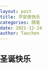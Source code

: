 ```yaml
---
layout: post
title: 平安夜快乐
categories: 随笔
date: 2021-12-24
author: Taochen
---
```


## 圣诞快乐

<html>
<head>
<meta charset="utf-8">
<style>
html, body
{
width: 100%;
height: 100%;
margin: 0;
padding: 0;
border: 0;
}
div
{
margin: 0;
padding: 0;
border: 0;
}
.nav
{
position: absolute;
top: 0;
left: 0;
width: 100%;
height: 27px;
background-color: white;
color: black;
text-align: center;
line-height: 25px;
}
a
{
color: black;
text-decoration: none;
border-bottom: 1px dashed black;
}
a:hover
{
border-bottom: 1px solid red;
}
.previous
{
float: left;
margin-left: 10px;
}
.next
{
float: right;
margin-right: 10px;
}
.green
{
color: green;
}
.red
{
color: red;
}
textarea
{
width: 100%;
height: 100%;
border: 0;
padding: 0;
margin: 0;
padding-bottom: 20px;
}
.block-outer
{
float: left;
width: 22%;
height: 100%;
padding: 5px;
border-left: 1px solid black;
margin: 30px 3px 3px 3px;
}
.block-inner
{
height: 68%;
}
.one
{
border: 0;
}
</style>
</head>
<body marginwidth="0" marginheight="0">
<canvas id="c" height="356" width="446">
<script>
var collapsed = true;
function toggle()
{
var fs = top.document.getElementsByTagName('frameset')[0];
var f = fs.getElementsByTagName('frame');
if (collapsed)
{
fs.rows = '250px,*';
fs.noResize = false;
f[0].noResize = false;
f[1].noResize = false;
}
else
{
fs.rows = '30px,*';
fs.noResize = true;
f[0].noResize = true;
f[1].noResize = true;
}
collapsed = !collapsed;
}
</script>
<script>
var b = document.body;
var c = document.getElementsByTagName('canvas')[0];
var a = c.getContext('2d');
document.body.clientWidth;
</script>
<script>
M=Math;
Q=M.random;J=[];
U=16;
T=M.sin;
E=M.sqrt;
for(O=k=0;x=z=j=i=k<200;)
with(M[k]=k?c.cloneNode(0):c)
{
width=height=k?32:W=446;
with(getContext('2d'))
if(k>10|!k)
for(
font='60px Impact',
V='rgba(';I=i*U,fillStyle=k?k==13?V+'205,205,215,.15)':
V+(147+I)+','+(k%2?128+I:0)+','+I+',.5)':'#cca',i<7;)
beginPath(fill(arc(U-i/3,24-i/2,k==13?4-(i++)/2:8-i++,0,M.PI*2,1)));
else for(;
x=T(i),
y=Q()*2-1,
D=x*x+y*y,
B=E(D-x/.9-1.5*y+1),
R=67*(B+1)*(L=k/9+.8)>>1,
i++<W;
)
if(D<1)
beginPath(strokeStyle=V+R+','+(R+B*L>>0)+',40,.1)'),
moveTo(U+x*8,U+y*8),
lineTo(U+x*U,U+y*U),
stroke();
for(
y=H=k+E(k++)*25,
R=Q()*W;
P=3,j<H;)
J[O++]=[
x+=T(R)*P+Q()*6-3,y+=Q()*U-8,
z+=T(R-11)*P+Q()*6-3,
j/H*20+((j+=U)>H&Q()>.8?Q(P=9)*4:0)>>1]
}
setInterval(function G(m,l)
{
A=T(D-11);
if(l)
return(
m[2]-l[2])*A+(l[0]-m[0])*T(D);
a.clearRect(0,0,W,W);
J.sort(G);
for(
i=0;
L=J[i++];
a.drawImage(M[L[3]+1],207+L[0]*A+L[2]*T(D)>>0,L[1]>>1))
{
if(i==2e3)
a.fillText
('Happy Christmas!',U,345);
if(!(i%7))
a.drawImage(M[13],
((157*(i*i)+T(D*5+i*i)*5)%W)>>0,
((113*i+(D*i)/60)%(290+i/99))>>0);
}
D+=.02
},1)
</script>
</body>
</html>
